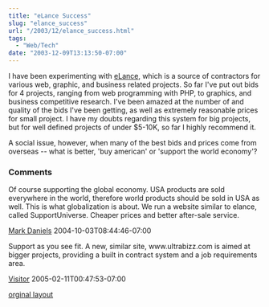 ```yaml
---
title: "eLance Success"
slug: "elance_success"
url: "/2003/12/elance_success.html"
tags:
  - "Web/Tech"
date: "2003-12-09T13:13:50-07:00"
---
```

<p>I have been experimenting with <a href="http://www.elance.com">eLance</a>, which is a source of contractors for various web, graphic, and business related projects. So far I've put out bids for 4 projects, ranging from web programming with PHP, to graphics, and business competitive research. I've been amazed at the number of and quality of the bids I've been getting, as well as extremely reasonable prices for small project. I have my doubts regarding this system for big projects, but for well defined projects of under $5-10K, so far I highly recommend it.</p>
<p>A social issue, however, when many of the best bids and prices come from overseas -- what is better, 'buy american' or 'support the world economy'?</p>
<footer><h3>Comments</h3>
<div class="u-comment h-cite">
<p class="p-content p-name">Of course supporting the global economy. USA products are sold everywhere in the world, therefore world products should be sold in USA as well. This is what globalization is about.
We run a website similar to elance, called SupportUniverse. Cheaper prices and better after-sale service.
</p>
<a class="u-author h-card" href="http://www.supportuniverse.com">Mark Daniels</a>
<time class="dt-published" datetime="2004-10-03T08:44:46-07:00">2004-10-03T08:44:46-07:00</time>
</div>
<div class="u-comment h-cite">
<p class="p-content p-name">Support as you see fit.  A new, similar site, www.ultrabizz.com is aimed at bigger projects, providing a built in contract system and a job requirements area.
</p>
<a class="u-author h-card" href="http://www.ultrabizz.com">Visitor</a>
<time class="dt-published" datetime="2005-02-11T00:47:53-07:00">2005-02-11T00:47:53-07:00</time>
</div>
</footer>
<p class="previous"><a href="/previous/2003/12/elance_success.html" rel="syndication" class="u-syndication" >orginal layout</a></p>
